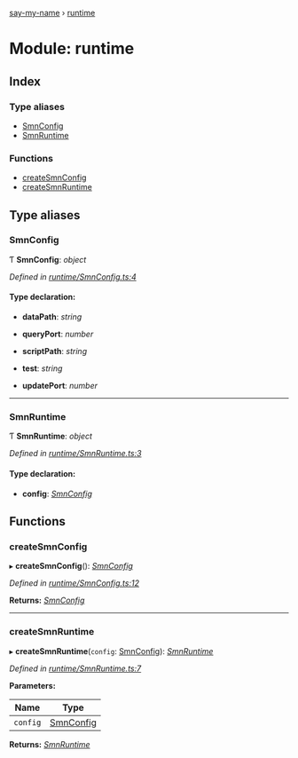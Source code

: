[say-my-name](../README.md) › [runtime](runtime.md)

# Module: runtime

## Index

### Type aliases

* [SmnConfig](runtime.md#smnconfig)
* [SmnRuntime](runtime.md#smnruntime)

### Functions

* [createSmnConfig](runtime.md#createsmnconfig)
* [createSmnRuntime](runtime.md#createsmnruntime)

## Type aliases

###  SmnConfig

Ƭ **SmnConfig**: *object*

*Defined in [runtime/SmnConfig.ts:4](https://github.com/matthewjosephtaylor/say-my-name/blob/0262347/src/js/runtime/SmnConfig.ts#L4)*

#### Type declaration:

* **dataPath**: *string*

* **queryPort**: *number*

* **scriptPath**: *string*

* **test**: *string*

* **updatePort**: *number*

___

###  SmnRuntime

Ƭ **SmnRuntime**: *object*

*Defined in [runtime/SmnRuntime.ts:3](https://github.com/matthewjosephtaylor/say-my-name/blob/0262347/src/js/runtime/SmnRuntime.ts#L3)*

#### Type declaration:

* **config**: *[SmnConfig](runtime.md#smnconfig)*

## Functions

###  createSmnConfig

▸ **createSmnConfig**(): *[SmnConfig](runtime.md#smnconfig)*

*Defined in [runtime/SmnConfig.ts:12](https://github.com/matthewjosephtaylor/say-my-name/blob/0262347/src/js/runtime/SmnConfig.ts#L12)*

**Returns:** *[SmnConfig](runtime.md#smnconfig)*

___

###  createSmnRuntime

▸ **createSmnRuntime**(`config`: [SmnConfig](runtime.md#smnconfig)): *[SmnRuntime](runtime.md#smnruntime)*

*Defined in [runtime/SmnRuntime.ts:7](https://github.com/matthewjosephtaylor/say-my-name/blob/0262347/src/js/runtime/SmnRuntime.ts#L7)*

**Parameters:**

Name | Type |
------ | ------ |
`config` | [SmnConfig](runtime.md#smnconfig) |

**Returns:** *[SmnRuntime](runtime.md#smnruntime)*
